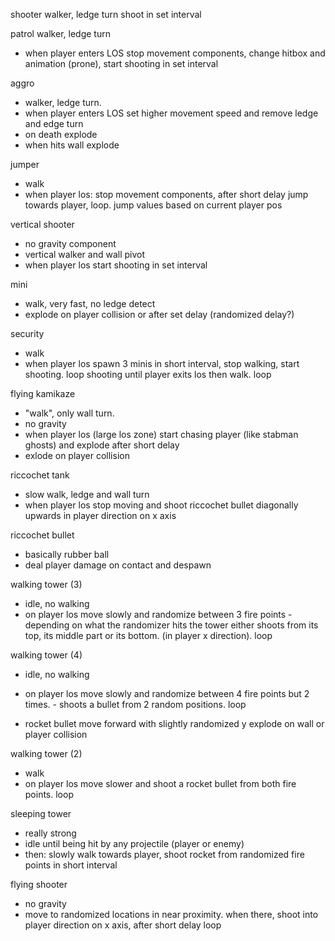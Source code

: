 
shooter
walker, ledge turn
shoot in set interval

patrol
walker, ledge turn
- when player enters LOS stop movement components, change hitbox and animation (prone), start shooting in set interval


aggro
- walker, ledge turn.
- when player enters LOS set higher movement speed and remove ledge and edge turn
- on death explode
- when hits wall explode


jumper
- walk
- when player los: stop movement components, after short delay jump towards player, loop. jump values based on current player pos


vertical shooter
- no gravity component
- vertical walker and wall pivot
- when player los start shooting in set interval

mini
- walk, very fast, no ledge detect
- explode on player collision or after set delay (randomized delay?)

security
- walk
- when player los spawn 3 minis in short interval, stop walking, start shooting. loop shooting until player exits los then walk. loop


flying kamikaze
- "walk", only wall turn.
- no gravity
- when player los (large los zone) start chasing player (like stabman ghosts) and explode after short delay
- exlode on player collision

riccochet tank
- slow walk, ledge and wall turn
- when player los stop moving and shoot riccochet bullet diagonally upwards in player direction on x axis

riccochet bullet
- basically rubber ball 
- deal player damage on contact and despawn


walking tower (3)
- idle, no walking
- on player los move slowly and randomize between 3 fire points - depending on what the randomizer hits the tower either shoots
from its top, its middle part or its bottom. (in player x direction). loop

walking tower (4)
- idle, no walking
- on player los move slowly and randomize between 4 fire points but 2 times. - shoots a bullet from 2 random positions. loop

- rocket bullet
move forward with slightly randomized y
explode on wall or player collision

walking tower (2)
- walk
- on player los move slower and shoot a rocket bullet from both fire points. loop

sleeping tower
- really strong
- idle until being hit by any projectile (player or enemy)
- then: slowly walk towards player, shoot rocket from randomized fire points in short interval

flying shooter
- no gravity
- move to randomized locations in near proximity. when there, shoot into player direction on x axis, after short delay loop


